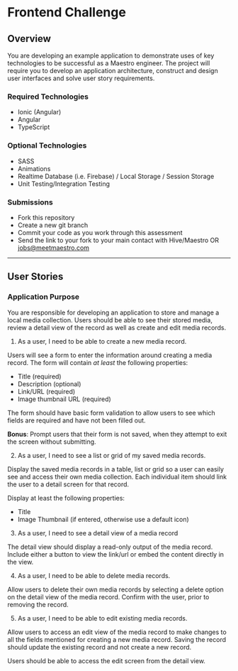 # Frontend Challenge
## Overview
You are developing an example application to demonstrate uses of key technologies to be successful as a Maestro engineer. The project will require you to develop an application architecture, construct and design user interfaces and solve user story requirements.

### Required Technologies
- Ionic (Angular)
- Angular
- TypeScript

### Optional Technologies
- SASS
- Animations
- Realtime Database (i.e. Firebase) / Local Storage / Session Storage
- Unit Testing/Integration Testing

### Submissions
- Fork this repository
- Create a new git branch
- Commit your code as you work through this assessment
- Send the link to your fork to your main contact with Hive/Maestro OR jobs@meetmaestro.com


---

## User Stories

### Application Purpose

You are responsible for developing an application to store and manage a local media collection. Users should be able to see their stored media, review a detail view of the record as well as create and edit media records.

1. As a user, I need to be able to create a new media record.

Users will see a form to enter the information around creating a media record. The form will contain _at least_ the following properties:

- Title (required)
- Description (optional)
- Link/URL (required)
- Image thumbnail URL (required)

The form should have basic form validation to allow users to see which fields are required and have not been filled out.

**Bonus**: Prompt users that their form is not saved, when they attempt to exit the screen without submitting.

2. As a user, I need to see a list or grid of my saved media records.

Display the saved media records in a table, list or grid so a user can easily see and access their own media collection. Each individual item should link the user to a detail screen for that record.

Display at least the following properties:
- Title
- Image Thumbnail (if entered, otherwise use a default icon)

3. As a user, I need to see a detail view of a media record

The detail view should display a read-only output of the media record. Include either a button to view the link/url or embed the content directly in the view.

4. As a user, I need to be able to delete media records.

Allow users to delete their own media records by selecting a delete option on the detail view of the media record. Confirm with the user, prior to removing the record.

5. As a user, I need to be able to edit existing media records.

Allow users to access an edit view of the media record to make changes to all the fields mentioned for creating a new media record. Saving the record should update the existing record and not create a new record.

Users should be able to access the edit screen from the detail view.
